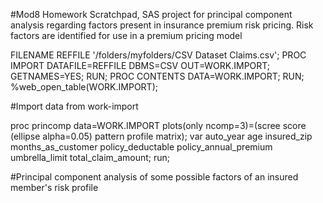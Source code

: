 #Mod8 Homework Scratchpad, SAS project for principal component analysis regarding factors present in insurance premium risk pricing. Risk factors are identified for use in a premium pricing model

FILENAME REFFILE '/folders/myfolders/CSV Dataset Claims.csv';
PROC IMPORT DATAFILE=REFFILE
	DBMS=CSV
	OUT=WORK.IMPORT;
	GETNAMES=YES;
RUN;
PROC CONTENTS DATA=WORK.IMPORT; RUN;
%web_open_table(WORK.IMPORT);

#Import data from work-import

proc princomp data=WORK.IMPORT plots(only ncomp=3)=(scree score (ellipse 
		alpha=0.05) pattern profile matrix);
	var auto_year age insured_zip months_as_customer policy_deductable 
		policy_annual_premium umbrella_limit total_claim_amount;
run;

#Principal component analysis of some possible factors of an insured member's risk profile
